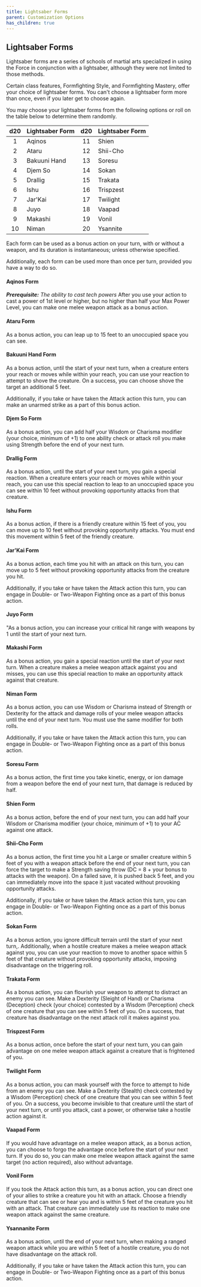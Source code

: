 ```yaml
---
title: Lightsaber Forms
parent: Customization Options
has_children: true
---
```


## Lightsaber Forms
Lightsaber forms are a series of schools of martial arts specialized in using the Force in conjunction with a lightsaber, although they were not limited to those methods.

Certain class features, Formfighting Style, and Formfighting Mastery, offer your choice of lightsaber forms. You can't choose a lightsaber form more than once, even if you later get to choose again.

You may choose your lightsaber forms from the following options or roll on the table below to determine them randomly.

|d20|Lightsaber Form|d20|Lightsaber Form|
|:--:|:--|:--:|:--|
|1|Aqinos|11|Shien|
|2|Ataru|12|Shii-Cho|
|3|Bakuuni Hand|13|Soresu|
|4|Djem So|14|Sokan|
|5|Drallig|15|Trakata|
|6|Ishu|16|Trispzest|
|7|Jar'Kai|17|Twilight|
|8|Juyo|18|Vaapad|
|9|Makashi|19|Vonil|
|10|Niman|20|Ysannite|

Each form can be used as a bonus action on your turn, with or without a weapon, and its duration is instantaneous; unless otherwise specified.

Additionally, each form can be used more than once per turn, provided you have a way to do so.

#### Aqinos Form
_**Prerequisite:** The ability to cast tech powers_
After you use your action to cast a power of 1st level or higher, but no higher than half your Max Power Level, you can make one melee weapon attack as a bonus action.

#### Ataru Form
As a bonus action, you can leap up to 15 feet to an unoccupied space you can see.

#### Bakuuni Hand Form
As a bonus action, until the start of your next turn, when a creature enters your reach or moves while within your reach, you can use your reaction to attempt to shove the creature. On a success, you can choose shove the target an additional 5 feet.

Additionally, if you take or have taken the Attack action this turn, you can make an unarmed strike as a part of this bonus action.

#### Djem So Form
As a bonus action, you can add half your Wisdom or Charisma modifier (your choice, minimum of +1) to one ability check or attack roll you make using Strength before the end of your next turn. 

#### Drallig Form
As a bonus action, until the start of your next turn, you gain a special reaction. When a creature enters your reach or moves while within your reach, you can use this special reaction to leap to an unoccupied space you can see within 10 feet without provoking opportunity attacks from that creature.

#### Ishu Form
As a bonus action, if there is a friendly creature within 15 feet of you, you can move up to 10 feet without provoking opportunity attacks. You must end this movement within 5 feet of the friendly creature.

#### Jar'Kai Form
As a bonus action, each time you hit with an attack on this turn, you can move up to 5 feet without provoking opportunity attacks from the creature you hit. 

Additionally, if you take or have taken the Attack action this turn, you can engage in Double- or Two-Weapon Fighting once as a part of this bonus action.

#### Juyo Form
"As a bonus action, you can increase your critical hit range with weapons by 1 until the start of your next turn.

#### Makashi Form
As a bonus action, you gain a special reaction until the start of your next turn. When a creature makes a melee weapon attack against you and misses, you can use this special reaction to make an opportunity attack against that creature. 

#### Niman Form
As a bonus action, you can use Wisdom or Charisma instead of Strength or Dexterity for the attack and damage rolls of your melee weapon attacks until the end of your next turn. You must use the same modifier for both rolls.

Additionally, if you take or have taken the Attack action this turn, you can engage in Double- or Two-Weapon Fighting once as a part of this bonus action.

#### Soresu Form
As a bonus action, the first time you take kinetic, energy, or ion damage from a weapon before the end of your next turn, that damage is reduced by half.

#### Shien Form
As a bonus action, before the end of your next turn, you can add half your Wisdom or Charisma modifier (your choice, minimum of +1) to your AC against one attack. 

#### Shii-Cho Form
As a bonus action, the first time you hit a Large or smaller creature within 5 feet of you with a weapon attack before the end of your next turn, you can force the target to make a Strength saving throw (DC = 8 + your bonus to attacks with the weapon). On a failed save, it is pushed back 5 feet, and you can immediately move into the space it just vacated without provoking opportunity attacks.

Additionally, if you take or have taken the Attack action this turn, you can engage in Double- or Two-Weapon Fighting once as a part of this bonus action.

#### Sokan Form
As a bonus action, you ignore difficult terrain until the start of your next turn,. Additionally, when a hostile creature makes a melee weapon attack against you, you can use your reaction to move to another space within 5 feet of that creature without provoking opportunity attacks, imposing disadvantage on the triggering roll.

#### Trakata Form
As a bonus action, you can flourish your weapon to attempt to distract an enemy you can see. Make a Dexterity (Sleight of Hand) or Charisma (Deception) check (your choice) contested by a Wisdom (Perception) check of one creature that you can see within 5 feet of you. On a success, that creature has disadvantage on the next attack roll it makes against you.

#### Trispzest Form 
As a bonus action, once before the start of your next turn, you can gain advantage on one melee weapon attack against a creature that is frightened of you.

#### Twilight Form
As a bonus action, you can mask yourself with the force to attempt to hide from an enemy you can see. Make a Dexterity (Stealth) check contested by a Wisdom (Perception) check of one creature that you can see within 5 feet of you. On a success, you become invisible to that creature until the start of your next turn, or until you attack, cast a power, or otherwise take a hostile action against it.

#### Vaapad Form
If you would have advantage on a melee weapon attack, as a bonus action, you can choose to forgo the advantage once before the start of your next turn. If you do so, you can make one melee weapon attack against the same target (no action required), also without advantage.

#### Vonil Form
If you took the Attack action this turn, as a bonus action, you can direct one of your allies to strike a creature you hit with an attack. Choose a friendly creature that can see or hear you and is within 5 feet of the creature you hit with an attack. That creature can immediately use its reaction to make one weapon attack against the same creature.

#### Ysannanite Form
As a bonus action, until the end of your next turn, when making a ranged weapon attack while you are within 5 feet of a hostile creature, you do not have disadvantage on the attack roll. 

Additionally, if you take or have taken the Attack action this turn, you can engage in Double- or Two-Weapon Fighting once as a part of this bonus action.